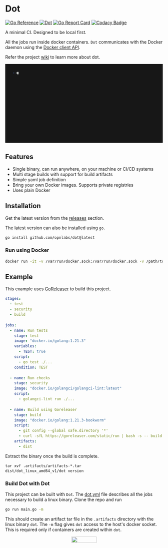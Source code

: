 # Dot
[![Go Reference](https://pkg.go.dev/badge/github.com/opnlabs/dot.svg)](https://pkg.go.dev/github.com/opnlabs/dot) [![Dot](https://github.com/opnlabs/dot/actions/workflows/main.yml/badge.svg)](https://github.com/opnlabs/dot/actions/workflows/main.yml) [![Go Report Card](https://goreportcard.com/badge/github.com/cvhariharan/dot)](https://goreportcard.com/report/github.com/cvhariharan/dot) [![Codacy Badge](https://app.codacy.com/project/badge/Coverage/1a5800bae3c143c29e3559e3f46bffb1)](https://app.codacy.com/gh/opnlabs/dot/dashboard?utm_source=gh&utm_medium=referral&utm_content=&utm_campaign=Badge_coverage)

A minimal CI. Designed to be local first.

All the jobs run inside docker containers. `Dot` communicates with the Docker daemon using the [Docker client API](https://pkg.go.dev/github.com/docker/docker/client#section-readme).

Refer the project [wiki](https://github.com/opnlabs/dot/wiki) to learn more about dot.

<p align="center">
    <img src="images/demo.gif" width="800">
<p>

## Features
- Single binary, can run anywhere, on your machine or CI/CD systems
- Multi stage builds with support for build artifacts
- Simple yaml job definition
- Bring your own Docker images. Supports private registries
- Uses plain Docker

## Installation
Get the latest version from the [releases](https://github.com/opnlabs/dot/releases) section.

The latest version can also be installed using `go`.
```bash
go install github.com/opnlabs/dot@latest
```

### Run using Docker
```bash
docker run -it -v /var/run/docker.sock:/var/run/docker.sock -v /path/to/project:/app ghcr.io/opnlabs/dot:latest -m
```

## Example
This example uses [GoReleaser](https://github.com/goreleaser/goreleaser) to build this project.
```yaml
stages:
  - test
  - security
  - build

jobs:
  - name: Run tests
    stage: test
    image: "docker.io/golang:1.21.3"
    variables:
      - TEST: true
    script:
      - go test ./...
    condition: TEST

  - name: Run checks
    stage: security
    image: "docker.io/golangci/golangci-lint:latest"
    script:
      - golangci-lint run ./...

  - name: Build using Goreleaser
    stage: build
    image: "docker.io/golang:1.21.3-bookworm"
    script:
      - git config --global safe.directory '*'
      - curl -sfL https://goreleaser.com/static/run | bash -s -- build --snapshot
    artifacts:
      - dist
```
Extract the binary once the build is complete.
```
tar xvf .artifacts/artifacts-*.tar
dist/dot_linux_amd64_v1/dot version
```
### Build Dot with Dot
This project can be built with `Dot`. The [dot.yml](dot.yml) file describes all the jobs necessary to build a linux binary. Clone the repo and run

```bash
go run main.go -m
```
This should create an artifact tar file in the `.artifacts` directory with the linux binary `dot`.
The `-m` flag gives `dot` access to the host's docker socket. This is required only if containers are created within `dot`.
<p align="center">
    <img src="https://media.tenor.com/rKLBka9zl5UAAAAd/yeah-excellent.gif" width="40%" height="40%">
<p>

